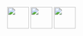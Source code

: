 <a href="https://www.linkedin.com/in/sebastian-waloszek-418778108/" target="blank"><img align="center" src="https://media-exp1.licdn.com/dms/image/C560BAQHaVYd13rRz3A/company-logo_200_200/0/1638831589865?e=2147483647&v=beta&t=Zq1zixRFUNMSm2Ldgu_hcJAYTL1gWG3VHKXO4kf9lDQ" height="50" width="50" /></a> 
<a href="https://www.behance.net/sebastiwalosze" target="blank"><img align="center" src="https://cdn-images-1.medium.com/max/1200/1*nwC9IhBwXNLV1JgwEgetQw.jpeg" height="50" width="50" /></a> 
<a href="https://medium.com/@sebastian.waloszek.95" target="blank"><img align="center" src="https://dailyweb.pl/wp-content/uploads/2017/08/1emiGsBgJu2KHWyjluhKXQw.png" height="50" width="50" /></a>






